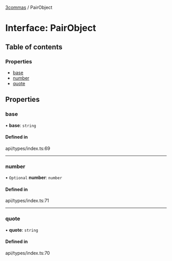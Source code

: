 [3commas](../README.md) / PairObject

# Interface: PairObject

## Table of contents

### Properties

- [base](PairObject.md#base)
- [number](PairObject.md#number)
- [quote](PairObject.md#quote)

## Properties

### base

• **base**: `string`

#### Defined in

api/types/index.ts:69

---

### number

• `Optional` **number**: `number`

#### Defined in

api/types/index.ts:71

---

### quote

• **quote**: `string`

#### Defined in

api/types/index.ts:70
